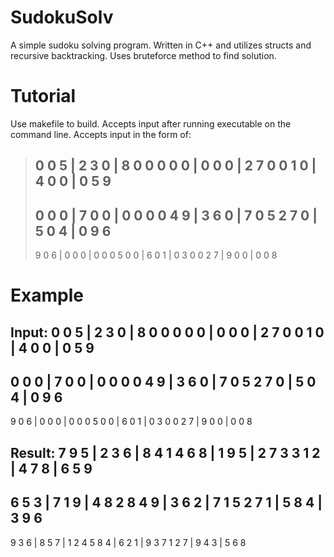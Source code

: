 # SudokuSolv
A simple sudoku solving program. Written in C++ and utilizes structs and recursive backtracking. Uses bruteforce method to find solution.

# Tutorial
Use makefile to build. Accepts input after running executable on the command line. 
Accepts input in the form of:

>0 0 5 | 2 3 0 | 8 0 0 
>0 0 0 | 0 0 0 | 2 7 0 
>0 1 0 | 4 0 0 | 0 5 9 
>----------------------
>0 0 0 | 7 0 0 | 0 0 0 
>0 4 9 | 3 6 0 | 7 0 5 
>2 7 0 | 5 0 4 | 0 9 6 
>----------------------
>9 0 6 | 0 0 0 | 0 0 0 
>5 0 0 | 6 0 1 | 0 3 0 
>0 2 7 | 9 0 0 | 0 0 8 

# Example

Input:
0 0 5 | 2 3 0 | 8 0 0 
0 0 0 | 0 0 0 | 2 7 0 
0 1 0 | 4 0 0 | 0 5 9 
----------------------
0 0 0 | 7 0 0 | 0 0 0 
0 4 9 | 3 6 0 | 7 0 5 
2 7 0 | 5 0 4 | 0 9 6 
----------------------
9 0 6 | 0 0 0 | 0 0 0 
5 0 0 | 6 0 1 | 0 3 0 
0 2 7 | 9 0 0 | 0 0 8 

Result:
7 9 5 | 2 3 6 | 8 4 1 
4 6 8 | 1 9 5 | 2 7 3 
3 1 2 | 4 7 8 | 6 5 9 
----------------------
6 5 3 | 7 1 9 | 4 8 2 
8 4 9 | 3 6 2 | 7 1 5 
2 7 1 | 5 8 4 | 3 9 6 
----------------------
9 3 6 | 8 5 7 | 1 2 4 
5 8 4 | 6 2 1 | 9 3 7 
1 2 7 | 9 4 3 | 5 6 8
